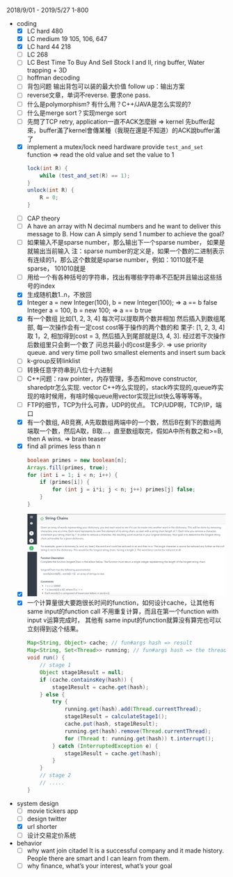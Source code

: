 2018/9/01 - 2019/5/27 1-800 
- coding
    - [x] LC hard 480
    - [x] LC medium 19 105, 106, 647
    - [x] LC hard 44 218
    - [ ] LC 268 
    - [ ] LC Best Time To Buy And Sell Stock I and II, ring buffer, Water trapping + 3D
    - [ ] hoffman decoding
    - [ ] 背包问题 输出背包可以装的最大价值 follow up：输出方案
    - [ ] reverse文章，单词不reverse. 要求one pass.
    - [ ] 什么是polymorphism? 有什么用？C++/JAVA是怎么实现的?
    - [ ] 什么是merge sort？实现merge sort
    - [ ] 先問了TCP retry, application一直不ACK怎麼辦 => kernel 先buffer起來，buffer滿了kernel會傳某種（我現在還是不知道）的ACK說buffer滿了
    - [x] implement a mutex/lock
        need hardware provide `test_and_set` function => read the old value and set the value to 1
        ```java
        lock(int R) {
            while (test_and_set(R) == 1);
        }
        unlock(int R) {
            R = 0;
        }
        ```
    - [ ] CAP theory
    - [ ] A have an array with N decimal numbers and he want to deliver this message to B. How can A simply send 1 number to achieve the goal?
    - [ ] 如果输入不是sparse number，那么输出下一个sparse number， 如果是就输出当前输入 注：sparse number的定义是，如果一个数的二进制表示有连续的1，那么这个数就是sparse number，例如：10110就不是sparse， 101010就是
    - [ ] 用给一个有各种括号的字符串，找出有哪些字符串不匹配并且输出这些括号的index
    - [x] 生成随机数1..n，不放回
    - [x] Integer a = new Integer(100), b = new Integer(100); => a == b false
        Integer a = 100, b = new 100; => a == b true
    - [x] 有一个数组 比如[1, 2, 3, 4] 每次可以提取两个数并相加 然后插入到数组尾部, 每一次操作会有一定cost cost等于操作的两个数的和 
        栗子: [1, 2, 3, 4] 取 1，2, 相加得到cost = 3, 然后插入到尾部就是[3, 4, 3]. 经过若干次操作后数组里只会剩一个数了 问总共最小的cost是多少. 
        => use priority queue. and very time poll two smallest elements and insert sum back
    - [ ] k-group反转linklist
    - [ ] 转换任意字符串到八位十六进制
    - [ ] C++问题：raw pointer，内存管理，多态和move constructor, sharedptr怎么实现. vector C++咋么实现的，stack咋实现的,queue咋实现的啥时候用，有啥时候queue用vector实现比list快么等等等等。
    - [ ] FTP的细节，TCP为什么可靠，UDP的优点。 TCP/UDP啊，TCP/IP，端口
    - [x] 有一个数组, AB竞赛, A先取数组两端中的一个数，然后B在剩下的数组两端取一个数，然后A取，B取…，直至数组取完，假如A中所有数之和>=B, then A wins.
        => brain teaser
    - [x] find all primes less than n
        ```java
        boolean primes = new boolean[n];
        Arrays.fill(primes, true);
        for (int i = 1; i < n; i++) {
            if (primes[i]) {
                for (int j = i*i; j < n; j++) primes[j] false;
            }
        }
        ``` 
    - [x] ![String chains](citadel/citadel_01.png)
    - [x] 一个计算量很大要跑很长时间的function，如何设计cache，让其他有same input的function call 不用重复计算，而且在第一个function with input v运算完成时，
        其他有 same input的function就算没有算完也可以立刻得到这个结果。
        ```java
        Map<String, Object> cache; // fun#args hash => result
        Map<String, Set<Thread>> running; // fun#args hash => the threads are performing fun(args) calculation.
        void run() {
            // stage 1
            Object stage1Result = null;
            if (cache.containsKey(hash)) {
                stage1Result = cache.get(hash);
            } else {
                try {
                    running.get(hash).add(Thread.currentThread);
                    stage1Result = calculateStage1();
                    cache.put(hash, stage1Result);
                    running.get(hash).remove(Thread.currentThread);
                    for (Thread t: running.get(hash)) t.interrupt();
                } catch (InterruptedException e) {
                    stage1Result = cache.get(hash);
                }
            }
            // stage 2
            // .....
        }
        ```
- system design
    - [ ] movie tickers app
    - [ ] design twitter 
    - [x] url shorter
    - [ ] 设计交易定价系统
- behavior
    - [ ] why want join citadel
        It is a successful company and it made history. People there are smart and I can learn from them.
    - [ ] why finance, what’s your interest, what’s your goal      
